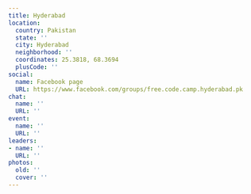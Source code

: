 ```yaml
---
title: Hyderabad
location:
  country: Pakistan
  state: ''
  city: Hyderabad
  neighborhood: ''
  coordinates: 25.3818, 68.3694
  plusCode: ''
social:
  name: Facebook page
  URL: https://www.facebook.com/groups/free.code.camp.hyderabad.pk
chat:
  name: ''
  URL: ''
event:
  name: ''
  URL: ''
leaders:
- name: ''
  URL: ''
photos:
  old: ''
  cover: ''
---
```

